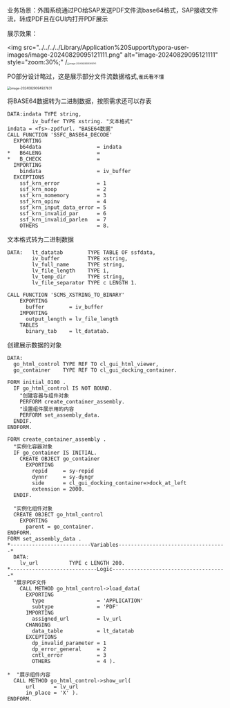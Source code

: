 业务场景：外围系统通过PO给SAP发送PDF文件流base64格式，SAP接收文件流，转成PDF且在GUI内打开PDF展示

展示效果：

<img src="../../../../Library/Application%20Support/typora-user-images/image-20240829095121111.png" alt="image-20240829095121111" style="zoom:30%;" /<img src="../../../../Library/Application%20Support/typora-user-images/image-20240829095149741.png" alt="image-20240829095149741" style="zoom:33%;" />



PO部分设计略过，这是展示部分文件流数据格式,`雀氏看不懂`

<img src="../../../../Library/Application%20Support/typora-user-images/image-20240829094927631.png" alt="image-20240829094927631" style="zoom:50%;" />

将BASE64数据转为二进制数据，按照需求还可以存表

```abap
DATA:indata TYPE string,
		iv_buffer TYPE xstring. "文本格式"
indata = <fs>-zpdfurl. "BASE64数据"
CALL FUNCTION 'SSFC_BASE64_DECODE'
  EXPORTING
    b64data                  = indata
*   B64LENG                  =
*   B_CHECK                  =
  IMPORTING
    bindata                  = iv_buffer
  EXCEPTIONS
    ssf_krn_error            = 1
    ssf_krn_noop             = 2
    ssf_krn_nomemory         = 3
    ssf_krn_opinv            = 4
    ssf_krn_input_data_error = 5
    ssf_krn_invalid_par      = 6
    ssf_krn_invalid_parlen   = 7
    OTHERS                   = 8.
```

文本格式转为二进制数据

```abap
DATA:   lt_datatab        TYPE TABLE OF ssfdata,
        iv_buffer         TYPE xstring,
        lv_full_name      TYPE string,
        lv_file_length    TYPE i,
        lv_temp_dir       TYPE string,
        lv_file_separator TYPE c LENGTH 1.

CALL FUNCTION 'SCMS_XSTRING_TO_BINARY'
    EXPORTING
      buffer        = iv_buffer
    IMPORTING
      output_length = lv_file_length
    TABLES
      binary_tab    = lt_datatab.
```

创建展示数据的对象

```abap
DATA:
  go_html_control TYPE REF TO cl_gui_html_viewer,
  go_container    TYPE REF TO cl_gui_docking_container.
  
FORM initial_0100 .
  IF go_html_control IS NOT BOUND.
    "创建容器与组件对象
    PERFORM create_container_assembly.
    "设置组件展示用的内容
    PERFORM set_assembly_data.
  ENDIF.
ENDFORM.

FORM create_container_assembly .
  "实例化容器对象
  IF go_container IS INITIAL.
    CREATE OBJECT go_container
      EXPORTING
        repid     = sy-repid
        dynnr     = sy-dyngr
        side      = cl_gui_docking_container=>dock_at_left
        extension = 2000.
  ENDIF.

  "实例化组件对象
  CREATE OBJECT go_html_control
    EXPORTING
      parent = go_container.
ENDFORM.
FORM set_assembly_data .
*--------------------------Variables-----------------------------------*
  DATA:
    lv_url          TYPE c LENGTH 200.
*----------------------------Logic-------------------------------------*
  "展示PDF文件
    CALL METHOD go_html_control->load_data(
      EXPORTING
        type                 = 'APPLICATION'
        subtype              = 'PDF'
      IMPORTING
        assigned_url         = lv_url
      CHANGING
        data_table           = lt_datatab
      EXCEPTIONS
        dp_invalid_parameter = 1
        dp_error_general     = 2
        cntl_error           = 3
        OTHERS               = 4 ).

*  "展示组件内容
  CALL METHOD go_html_control->show_url(
      url      = lv_url
      in_place = 'X' ).
ENDFORM.
```

